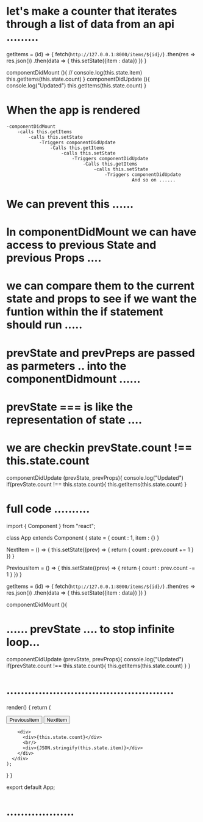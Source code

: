 # let's make a counter that iterates through a list of data from an api ......... 


   getItems = (id) => {
     fetch(`http://127.0.0.1:8000/items/${id}/`)
      .then(res => res.json())
      .then(data => {
        this.setState({item : data})
      })
   }
   

   componentDidMount (){
    // console.log(this.state.item)
    this.getItems(this.state.count)
   }
   componentDidUpdate (){
    console.log("Updated")
    this.getItems(this.state.count)
   }



# When the app is rendered 
    -componentDidMount 
        -calls this.getItems 
            -calls this.setState 
                -Triggers componentDidUpdate 
                    -Calls this.getItems 
                        -calls this.setState
                            -Triggers componentDidUpdate
                                -Calls this.getItems 
                                    -calls this.setState
                                        -Triggers componentDidUpdate
                                                  And so on ......



# We can prevent this ...... 
# In componentDidMount we can have access to previous State and previous Props .... 
# we can compare them to the current state and props to see if we want  the funtion within the if statement should run ..... 
# prevState and prevPreps are passed as parmeters .. into the componentDidmount ......

# prevState ===  is like the representation of state .... 
# we are checkin prevState.count !==  this.state.count


   componentDidUpdate (prevState, prevProps){
    console.log("Updated")
    if(prevState.count !== this.state.count){
    this.getItems(this.state.count)
  }




  # full code ..........

  import { Component } from "react";



class App extends Component {
  state = { 
    count : 1,
    item : {}
   } 

   
   NextItem = () => {
     this.setState((prev) => {
      return {
        count : prev.count += 1 
      }
     })
   }

   PreviousItem = () => {
     this.setState((prev) => {
      return {
        count : prev.count -= 1 
      }
     })
   }

   getItems = (id) => {
     fetch(`http://127.0.0.1:8000/items/${id}/`)
      .then(res => res.json())
      .then(data => {
        this.setState({item : data})
      })
   }
   

   componentDidMount (){


# ...... prevState .... to stop infinite loop...
   componentDidUpdate (prevState, prevProps){
    console.log("Updated")
    if(prevState.count !== this.state.count){
    this.getItems(this.state.count)
  }
   }
# ...............................................

  render() { 
    return (
      <div>
        <button onClick={this.PreviousItem}>PreviousItem</button>
        <button onClick={this.NextItem}>NextItem</button>
        

        <div>
          <div>{this.state.count}</div>
          <br/> 
          <div>{JSON.stringify(this.state.item)}</div>
        </div>
      </div>
    );
  }
}
 
export default App;

  # ...................








                    












